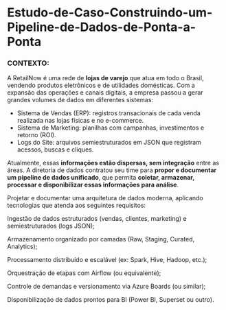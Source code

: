 # Estudo-de-Caso-Construindo-um-Pipeline-de-Dados-de-Ponta-a-Ponta

### CONTEXTO:
A RetailNow é uma rede de **lojas de varejo** que atua em todo o Brasil, vendendo produtos eletrônicos e de utilidades domésticas.
Com a expansão das operações e canais digitais, a empresa passou a gerar grandes volumes de dados em diferentes sistemas:

- Sistema de Vendas (ERP): registros transacionais de cada venda realizada nas lojas físicas e no e-commerce.
- Sistema de Marketing: planilhas com campanhas, investimentos e retorno (ROI).
- Logs do Site: arquivos semiestruturados em JSON que registram acessos, buscas e cliques.

Atualmente, essas **informações estão dispersas, sem integração** entre as áreas.
A diretoria de dados contratou seu time para **propor e documentar um pipeline de dados unificado**, que permita **coletar, armazenar, processar e disponibilizar essas informações para análise**.





Projetar e documentar uma arquitetura de dados moderna, aplicando tecnologias que atenda aos seguintes requisitos:

Ingestão de dados estruturados (vendas, clientes, marketing) e semiestruturados (logs JSON);

Armazenamento organizado por camadas (Raw, Staging, Curated, Analytics);

Processamento distribuído e escalável (ex: Spark, Hive, Hadoop, etc.);

Orquestração de etapas com Airflow (ou equivalente);

Controle de demandas e versionamento via Azure Boards (ou similar);

Disponibilização de dados prontos para BI (Power BI, Superset ou outro).
